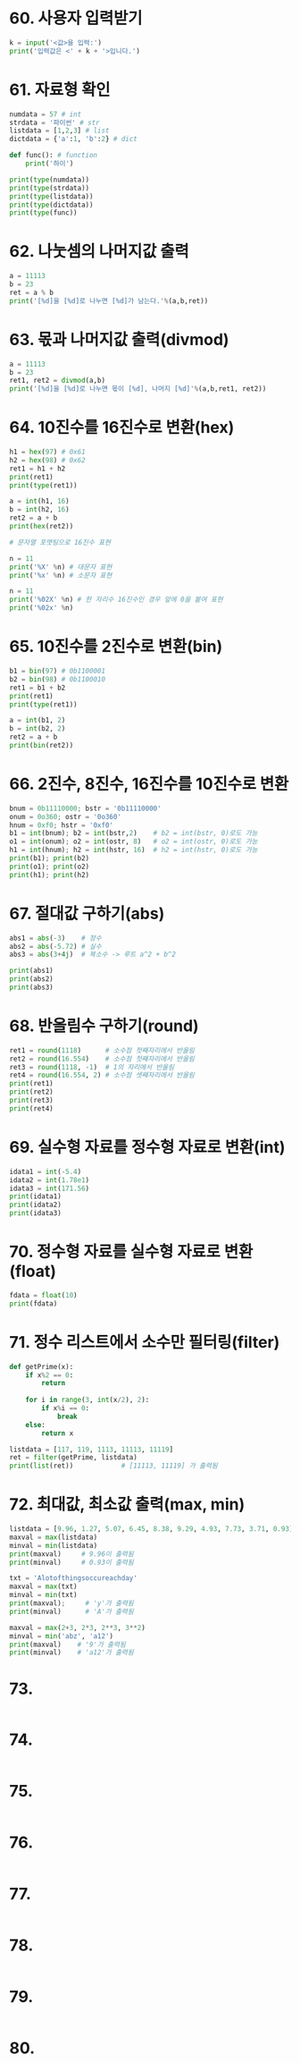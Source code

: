 # 60. 사용자 입력받기
~~~python
k = input('<값>을 입력:')
print('입력값은 <' + k + '>입니다.')
~~~
# 61. 자료형 확인
~~~python
numdata = 57 # int
strdata = '파이썬' # str
listdata = [1,2,3] # list
dictdata = {'a':1, 'b':2} # dict

def func(): # function 
    print('하이')

print(type(numdata))
print(type(strdata))
print(type(listdata))
print(type(dictdata))
print(type(func))
~~~
# 62. 나눗셈의 나머지값 출력
~~~python
a = 11113
b = 23
ret = a % b
print('[%d]을 [%d]로 나누면 [%d]가 남는다.'%(a,b,ret))
~~~
# 63. 몫과 나머지값 출력(divmod)
~~~python
a = 11113
b = 23
ret1, ret2 = divmod(a,b)
print('[%d]을 [%d]로 나누면 몫이 [%d], 나머지 [%d]'%(a,b,ret1, ret2))
~~~
# 64. 10진수를 16진수로 변환(hex)
~~~python
h1 = hex(97) # 0x61
h2 = hex(98) # 0x62
ret1 = h1 + h2
print(ret1)
print(type(ret1))

a = int(h1, 16)
b = int(h2, 16)
ret2 = a + b
print(hex(ret2))

# 문자열 포맷팅으로 16진수 표현

n = 11
print('%X' %n) # 대문자 표현
print('%x' %n) # 소문자 표현

n = 11
print('%02X' %n) # 한 자리수 16진수인 경우 앞에 0을 붙여 표현
print('%02x' %n)
~~~
# 65. 10진수를 2진수로 변환(bin)
~~~python
b1 = bin(97) # 0b1100001
b2 = bin(98) # 0b1100010
ret1 = b1 + b2
print(ret1)
print(type(ret1))

a = int(b1, 2)
b = int(b2, 2)
ret2 = a + b
print(bin(ret2))
~~~
# 66. 2진수, 8진수, 16진수를 10진수로 변환
~~~python
bnum = 0b11110000; bstr = '0b11110000'
onum = 0o360; ostr = '0o360'
hnum = 0xf0; hstr = '0xf0'
b1 = int(bnum); b2 = int(bstr,2)    # b2 = int(bstr, 0)로도 가능
o1 = int(onum); o2 = int(ostr, 8)   # o2 = int(ostr, 0)로도 가능
h1 = int(hnum); h2 = int(hstr, 16)  # h2 = int(hstr, 0)로도 가능
print(b1); print(b2)
print(o1); print(o2)
print(h1); print(h2)
~~~
# 67. 절대값 구하기(abs)
~~~python
abs1 = abs(-3)    # 정수
abs2 = abs(-5.72) # 실수
abs3 = abs(3+4j)  # 복소수 -> 루트 a^2 + b^2

print(abs1)
print(abs2)
print(abs3)
~~~
# 68. 반올림수 구하기(round)
~~~python
ret1 = round(1118)      # 소수점 첫째자리에서 반올림
ret2 = round(16.554)    # 소수점 첫째자리에서 반올림
ret3 = round(1118, -1)  # 1의 자리에서 반올림
ret4 = round(16.554, 2) # 소수점 셋째자리에서 반올림
print(ret1)
print(ret2)
print(ret3)
print(ret4)
~~~
# 69. 실수형 자료를 정수형 자료로 변환(int)
~~~python
idata1 = int(-5.4)
idata2 = int(1.78e1)
idata3 = int(171.56)
print(idata1)
print(idata2)
print(idata3)
~~~
# 70. 정수형 자료를 실수형 자료로 변환(float)
~~~python
fdata = float(10)
print(fdata)
~~~
# 71. 정수 리스트에서 소수만 필터링(filter)
~~~python
def getPrime(x):
    if x%2 == 0:
        return
    
    for i in range(3, int(x/2), 2):
        if x%i == 0:
            break
    else: 
        return x

listdata = [117, 119, 1113, 11113, 11119]
ret = filter(getPrime, listdata)
print(list(ret))            # [11113, 11119] 가 출력됨
~~~
# 72. 최대값, 최소값 출력(max, min)
~~~python
listdata = [9.96, 1.27, 5.07, 6.45, 8.38, 9.29, 4.93, 7.73, 3.71, 0.93]
maxval = max(listdata)
minval = min(listdata)
print(maxval)     # 9.96이 출력됨
print(minval)     # 0.93이 출력됨

txt = 'Alotofthingsoccureachday'
maxval = max(txt)
minval = min(txt)
print(maxval);     # 'y'가 출력됨
print(minval)      # 'A'가 출력됨

maxval = max(2+3, 2*3, 2**3, 3**2)
minval = min('abz', 'a12')
print(maxval)    # '9'가 출력됨
print(minval)    # 'a12'가 출력됨
~~~
# 73.
~~~python

~~~
# 74.
~~~python

~~~
# 75.
~~~python

~~~
# 76.
~~~python

~~~
# 77.
~~~python

~~~
# 78.
~~~python

~~~
# 79.
~~~python

~~~
# 80.
~~~python

~~~
